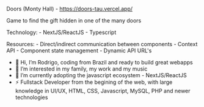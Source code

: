 Doors (Monty Hall) - https://doors-tau.vercel.app/

Game to find the gift hidden in one of the many doors

Technology:
    - NextJS/ReactJS
    - Typescript

Resources:
    - Direct/indirect communication between components
    - Context API
    - Component state management
    - Dynamic API URL's


- 👋 Hi, I’m Rodrigo, coding from Brazil and ready to build great webapps
- 👀 I’m interested in my family, my work and my music
- 🌱 I’m currently adopting the javascript ecosystem - NextJS/ReactJS
- ⚡ Fullstack Developer from the begining of the web, with large knowledge in UI/UX, HTML, CSS, Javascript, MySQL, PHP and newer technologies
